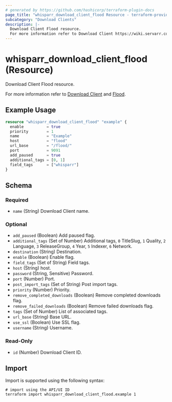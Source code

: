 ```yaml
---
# generated by https://github.com/hashicorp/terraform-plugin-docs
page_title: "whisparr_download_client_flood Resource - terraform-provider-whisparr"
subcategory: "Download Clients"
description: |-
  Download Client Flood resource.
  For more information refer to Download Client https://wiki.servarr.com/whisparr/settings#download-clients and Flood https://wiki.servarr.com/whisparr/supported#flood.
---
```


# whisparr_download_client_flood (Resource)

<!-- subcategory:Download Clients -->Download Client Flood resource.
For more information refer to [Download Client](https://wiki.servarr.com/whisparr/settings#download-clients) and [Flood](https://wiki.servarr.com/whisparr/supported#flood).

## Example Usage

```terraform
resource "whisparr_download_client_flood" "example" {
  enable          = true
  priority        = 1
  name            = "Example"
  host            = "flood"
  url_base        = "/flood/"
  port            = 9091
  add_paused      = true
  additional_tags = [0, 1]
  field_tags      = ["whisparr"]
}
```

<!-- schema generated by tfplugindocs -->
## Schema

### Required

- `name` (String) Download Client name.

### Optional

- `add_paused` (Boolean) Add paused flag.
- `additional_tags` (Set of Number) Additional tags, `0` TitleSlug, `1` Quality, `2` Language, `3` ReleaseGroup, `4` Year, `5` Indexer, `6` Network.
- `destination` (String) Destination.
- `enable` (Boolean) Enable flag.
- `field_tags` (Set of String) Field tags.
- `host` (String) host.
- `password` (String, Sensitive) Password.
- `port` (Number) Port.
- `post_import_tags` (Set of String) Post import tags.
- `priority` (Number) Priority.
- `remove_completed_downloads` (Boolean) Remove completed downloads flag.
- `remove_failed_downloads` (Boolean) Remove failed downloads flag.
- `tags` (Set of Number) List of associated tags.
- `url_base` (String) Base URL.
- `use_ssl` (Boolean) Use SSL flag.
- `username` (String) Username.

### Read-Only

- `id` (Number) Download Client ID.

## Import

Import is supported using the following syntax:

```shell
# import using the API/UI ID
terraform import whisparr_download_client_flood.example 1
```
